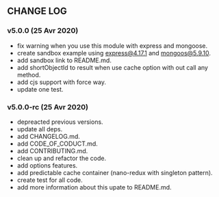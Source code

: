 ## CHANGE LOG

### v5.0.0 (25 Avr 2020)
- fix warning when you use this module with express and mongoose. 
- create sandbox example using express@4.17.1 and mongoos@5.9.10.
- add sandbox link to README.md.
- add shortObjectId to result when use cache option with out call any method.
- add cjs support with force way.
- update one test.

### v5.0.0-rc (25 Avr 2020)
- depreacted previous versions.
- update all deps.
- add CHANGELOG.md.
- add CODE_OF_CODUCT.md.
- add CONTRIBUTING.md.
- clean up and refactor the code.
- add options features.
- add predictable cache container (nano-redux with singleton pattern).
- create test for all code.
- add more information about this upate to README.md.

